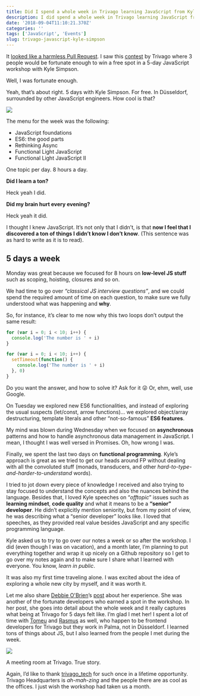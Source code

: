 ```yaml
---
title: Did I spend a whole week in Trivago learning JavaScript from Kyle Simpson?
description: I did spend a whole week in Trivago learning JavaScript from Kyle Simpson.
date: '2018-09-04T11:10:21.370Z'
categories: ''
tags: ['JavaScript', 'Events']
slug: trivago-javascript-kyle-simpson
---
```


It [looked like a harmless Pull Request](https://github.com/webpack/webpack.js.org/pull/2389). I saw this [contest](https://tech.trivago.com/2018/07/23/win-a-spot-in-a-5-day-javascript-workshop-with-kyle-simpson/) by Trivago where 3 people would be fortunate enough to win a free spot in a 5-day JavaScript workshop with Kyle Simpson.

Well, I was fortunate enough.

Yeah, that’s about right. 5 days with Kyle Simpson. For free. In Düsseldorf, surrounded by other JavaScript engineers. How cool is that?

![](https://cdn-images-1.medium.com/max/1200/1*VYIrQTH68pviHiwuqhMfXA.png)

The menu for the week was the following:

- JavaScript foundations
- ES6: the good parts
- Rethinking Async
- Functional Light JavaScript
- Functional Light JavaScript II

One topic per day. 8 hours a day.

**Did I learn a ton?**

Heck yeah I did.

**Did my brain hurt every evening?**

Heck yeah it did.

I thought I knew JavaScript. It’s not only that I didn’t, is that **now I feel that I discovered a ton of things I didn’t know I don’t know**. (This sentence was as hard to write as it is to read).

## 5 days a week

Monday was great because we focused for 8 hours on **low-level JS stuff** such as scoping, hoisting, closures and so on.

We had time to go over _“classical JS interview questions”_, and we could spend the required amount of time on each question, to make sure we fully understood what was happening and **why**.

So, for instance, it’s clear to me now why this two loops don’t output the same result:

```js
for (var i = 0; i < 10; i++) {
  console.log('The number is ' + i)
}

for (var i = 0; i < 10; i++) {
  setTimeout(function() {
    console.log('The number is ' + i)
  }, 0)
}
```

Do you want the answer, and how to solve it? Ask for it 😜 Or, ehm, well, use Google.

On Tuesday we explored new ES6 functionalities, and instead of exploring the usual suspects (let/const, arrow functions)... we explored object/array destructuring, template literals and other “not-so-famous” **ES6 features**.

My mind was blown during Wednesday when we focused on **asynchronous** patterns and how to handle asynchronous data management in JavaScript. I mean, I thought I was well versed in Promises. Oh, how wrong I was.

Finally, we spent the last two days on **functional programming**. Kyle’s approach is great as we tried to get our heads around FP without dealing with all the convoluted stuff (monads, transducers, and other _hard-to-type-and-harder-to-understand_ words).

I tried to jot down every piece of knowledge I received and also trying to stay focused to understand the concepts and also the nuances behind the language. Besides that, I loved Kyle speeches on “_offtopic_” issues such as **learning mindset**, **code quality** and what it means to be a **“senior” developer**. He didn’t explicitly mention seniority, but from my point of view, he was describing what a “senior developer” looks like. I loved that speeches, as they provided real value besides JavaScript and any specific programming language.

Kyle asked us to try to go over our notes a week or so after the workshop. I did (even though I was on vacation), and a month later, I’m planning to put everything together and wrap it up nicely on a Github repository so I get to go over my notes again and to make sure I share what I learned with everyone. You know, _learn in public_.

It was also my first time traveling alone. I was excited about the idea of exploring a whole new city by myself, and it was worth it.

Let me also share [Debbie O'Brien](https://medium.com/u/2104dd167a50)’s [post](https://medium.com/bluekiri/i-won-a-place-on-the-javascript-workshop-with-kyle-simpson-getify-at-trivago-1b46bf9b990d) about her experience. She was another of the fortunate developers who earned a spot in the workshop. In her post, she goes into detail about the whole week and it really captures what being at Trivago for 5 days felt like. I’m glad I met her! I spent a lot of time with [Tomeu](https://medium.com/u/6cd01d3a9486) and [Rasmus](https://medium.com/u/df60937bd321) as well, who happen to be frontend developers for Trivago but they work in Palma, not in Düsseldorf. I learned tons of things about JS, but I also learned from the people I met during the week.

![](https://cdn-images-1.medium.com/max/800/1*qEA3CHBOFXwJfoivJfaF_A.png)

A meeting room at Trivago. True story.

Again, I’d like to thank [trivago_tech](https://medium.com/u/d91ecef33107) for such once in a lifetime opportunity. Trivago Headquarters is _ah-mah-zing_ and the people there are as cool as the offices. I just wish the workshop had taken us a month.
